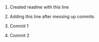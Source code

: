 1. Created readme with this line
2. Adding this line after messing up commits


1. Commit 1
2. Commit 2